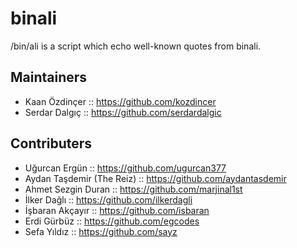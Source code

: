 binali
======

/bin/ali is a script which echo well-known quotes from binali.

Maintainers
-----------
* Kaan Özdinçer :: https://github.com/kozdincer
* Serdar Dalgıç :: https://github.com/serdardalgic

Contributers
------------
* Uğurcan Ergün :: https://github.com/ugurcan377
* Aydan Taşdemir (The Reiz) :: https://github.com/aydantasdemir
* Ahmet Sezgin Duran :: https://github.com/marjinal1st
* İlker Dağlı :: https://github.com/ilkerdagli
* İşbaran Akçayır :: https://github.com/isbaran
* Erdi Gürbüz :: https://github.com/egcodes
* Sefa Yıldız :: https://github.com/sayz
